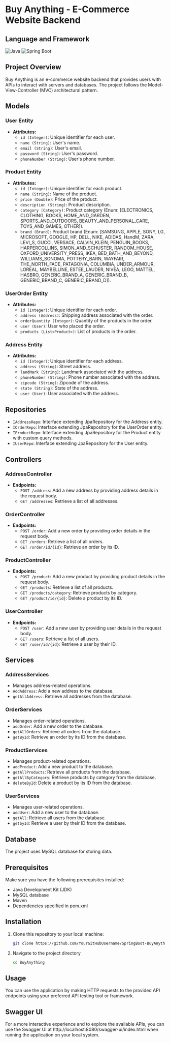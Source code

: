# Buy Anything - E-Commerce Website Backend

## Language and Framework
![Java](https://img.shields.io/badge/Language-Java-green)
![Spring Boot](https://img.shields.io/badge/Framework-Spring%20Boot-brightgreen)

## Project Overview
Buy Anything is an e-commerce website backend that provides users with APIs to interact with servers and databases. The project follows the Model-View-Controller (MVC) architectural pattern.

## Models
### User Entity
- **Attributes:**
  - `id (Integer)`: Unique identifier for each user.
  - `name (String)`: User's name.
  - `email (String)`: User's email.
  - `password (String)`: User's password.
  - `phoneNumber (String)`: User's phone number.

### Product Entity
- **Attributes:**
  - `id (Integer)`: Unique identifier for each product.
  - `name (String)`: Name of the product.
  - `price (Double)`: Price of the product.
  - `description (String)`: Product description.
  - `category (Category)`: Product category (Enum: [ELECTRONICS, CLOTHING, BOOKS, HOME_AND_GARDEN, SPORTS_AND_OUTDOORS, BEAUTY_AND_PERSONAL_CARE, TOYS_AND_GAMES, OTHER]).
  - `brand (Brand)`: Product brand (Enum: [SAMSUNG, APPLE, SONY, LG, MICROSOFT, GOOGLE, HP, DELL, NIKE, ADIDAS, HandM, ZARA, LEVI_S, GUCCI, VERSACE, CALVIN_KLEIN, PENGUIN_BOOKS, HARPERCOLLINS, SIMON_AND_SCHUSTER, RANDOM_HOUSE, OXFORD_UNIVERSITY_PRESS, IKEA, BED_BATH_AND_BEYOND, WILLIAMS_SONOMA, POTTERY_BARN, WAYFAIR, THE_NORTH_FACE, PATAGONIA, COLUMBIA, UNDER_ARMOUR, LOREAL, MAYBELLINE, ESTEE_LAUDER, NIVEA, LEGO, MATTEL, HASBRO, GENERIC_BRAND_A, GENERIC_BRAND_B, GENERIC_BRAND_C, GENERIC_BRAND_D]).

### UserOrder Entity
- **Attributes:**
  - `id (Integer)`: Unique identifier for each order.
  - `address (Address)`: Shipping address associated with the order.
  - `orderQuantity (Integer)`: Quantity of the products in the order.
  - `user (User)`: User who placed the order.
  - `products (List<Product>)`: List of products in the order.

### Address Entity
- **Attributes:**
  - `id (Integer)`: Unique identifier for each address.
  - `address (String)`: Street address.
  - `landMark (String)`: Landmark associated with the address.
  - `phoneNumber (String)`: Phone number associated with the address.
  - `zipcode (String)`: Zipcode of the address.
  - `state (String)`: State of the address.
  - `user (User)`: User associated with the address.

## Repositories
- `IAddressRepo`: Interface extending JpaRepository for the Address entity.
- `IOrderRepo`: Interface extending JpaRepository for the UserOrder entity.
- `IProductRepo`: Interface extending JpaRepository for the Product entity with custom query methods.
- `IUserRepo`: Interface extending JpaRepository for the User entity.

## Controllers
### AddressController
- **Endpoints:**
  - `POST /address`: Add a new address by providing address details in the request body.
  - `GET /addresses`: Retrieve a list of all addresses.

### OrderController
- **Endpoints:**
  - `POST /order`: Add a new order by providing order details in the request body.
  - `GET /orders`: Retrieve a list of all orders.
  - `GET /order/id/{id}`: Retrieve an order by its ID.

### ProductController
- **Endpoints:**
  - `POST /product`: Add a new product by providing product details in the request body.
  - `GET /products`: Retrieve a list of all products.
  - `GET /products/category`: Retrieve products by category.
  - `GET /product/id/{id}`: Delete a product by its ID.

### UserController
- **Endpoints:**
  - `POST /user`: Add a new user by providing user details in the request body.
  - `GET /users`: Retrieve a list of all users.
  - `GET /user/id/{id}`: Retrieve a user by their ID.

## Services
### AddressServices
- Manages address-related operations.
- `AddAddress`: Add a new address to the database.
- `getAllAddress`: Retrieve all addresses from the database.

### OrderServices
- Manages order-related operations.
- `addOrder`: Add a new order to the database.
- `getAllOrders`: Retrieve all orders from the database.
- `getById`: Retrieve an order by its ID from the database.

### ProductServices
- Manages product-related operations.
- `addProduct`: Add a new product to the database.
- `getAllProducts`: Retrieve all products from the database.
- `getAllByCategory`: Retrieve products by category from the database.
- `deleteById`: Delete a product by its ID from the database.

### UserServices
- Manages user-related operations.
- `addUser`: Add a new user to the database.
- `getAll`: Retrieve all users from the database.
- `getbyId`: Retrieve a user by their ID from the database.

## Database
The project uses MySQL database for storing data.

## Prerequisites
Make sure you have the following prerequisites installed:
- Java Development Kit (JDK)
- MySQL database
- Maven
- Dependencies specified in pom.xml

## Installation
1. Clone this repository to your local machine:
   ```bash
   git clone https://github.com/YourGitHubUsername/SpringBoot-BuyAnything-E-Commerce-Web.git
   
2. Navigate to the project directory

    ```bash
    cd BuyAnything

## Usage
You can use the application by making HTTP requests to the provided API endpoints using your preferred API testing tool or framework.

## Swagger UI
For a more interactive experience and to explore the available APIs, you can use the Swagger UI at http://localhost:8080/swagger-ui/index.html when running the application on your local system.

